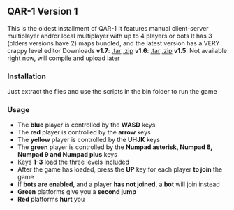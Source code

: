 QAR-1 Version 1
--------
This is the oldest installment of QAR-1
It features manual client-server multiplayer and/or local multiplayer with up to 4 players or bots
It has 3 (olders versions have 2) maps bundled, and the latest version has a VERY crappy level editor
Downloads
**v1.7**: [.tar](https://github.com/complover116/QAR-1/releases/download/v1.7/QAR-1.tar) [.zip](https://github.com/complover116/QAR-1/releases/download/v1.7/QAR-1.zip)
**v1.6**: [.tar](https://github.com/complover116/QAR-1/releases/download/v1.6/QAR-1.tar) [.zip](https://github.com/complover116/QAR-1/releases/download/v1.6/QAR-1.zip)
**v1.5**: Not available right now, will compile and upload later
### Installation
Just extract the files and use the scripts in the bin folder to run the game
### Usage
* The **blue** player is controlled by the **WASD** keys
* The **red** player is controlled by the **arrow** keys
* The **yellow** player is controlled by the **UHJK** keys
* The **green** player is controlled by the **Numpad asterisk, Numpad 8, Numpad 9 and Numpad plus** keys
* Keys **1-3** load the three levels included
* After the game has loaded, press the **UP** key for each player **to join** the game
* If **bots are enabled**, and a player **has not joined**, a **bot** will join instead
* **Green** platforms give you a **second jump**
* **Red** platforms **hurt** you
